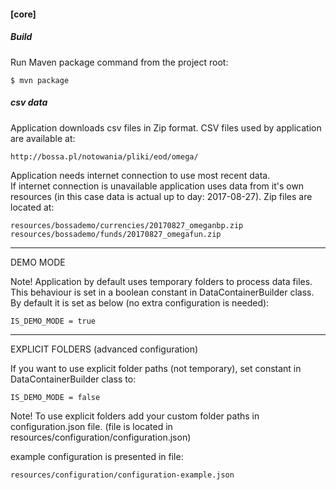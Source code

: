 #### [core]

##### Build
Run Maven package command from the project root:

    $ mvn package


##### csv data

Application downloads csv files in Zip format.
CSV files used by application are available at:

    http://bossa.pl/notowania/pliki/eod/omega/
    
Application needs internet connection to use most recent data.    
If internet connection is unavailable application uses data from it's own resources
(in this case data is actual up to day: 2017-08-27).
Zip files are located at:

    resources/bossademo/currencies/20170827_omeganbp.zip
    resources/bossademo/funds/20170827_omegafun.zip
   

**************************************************************************************
DEMO MODE

Note! Application by default uses temporary folders to process data files.
This behaviour is set in a boolean constant in DataContainerBuilder class.
By default it is set as below (no extra configuration is needed):

    IS_DEMO_MODE = true
    

**************************************************************************************    
EXPLICIT FOLDERS (advanced configuration)    

If you want to use explicit folder paths (not temporary), 
set constant in DataContainerBuilder class to:

    IS_DEMO_MODE = false 
 
Note! To use explicit folders add your custom folder paths in configuration.json file.
(file is located in resources/configuration/configuration.json)

example configuration is presented in file:
    
    resources/configuration/configuration-example.json
    


    